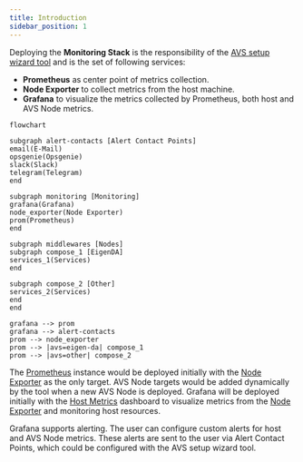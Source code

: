 ```yaml
---
title: Introduction
sidebar_position: 1
---
```


Deploying the **Monitoring Stack** is the responsibility of the [AVS setup wizard tool](/docs/category/avs-setup-wizard) and is the set of following services:

- **Prometheus** as center point of metrics collection.
- **Node Exporter** to collect metrics from the host machine.
- **Grafana** to visualize the metrics collected by Prometheus, both host and AVS Node metrics.

```mermaid
flowchart

subgraph alert-contacts [Alert Contact Points]
email(E-Mail)
opsgenie(Opsgenie)
slack(Slack)
telegram(Telegram)
end

subgraph monitoring [Monitoring]
grafana(Grafana)
node_exporter(Node Exporter)
prom(Prometheus)
end

subgraph middlewares [Nodes]
subgraph compose_1 [EigenDA]
services_1(Services)
end

subgraph compose_2 [Other]
services_2(Services)
end
end

grafana --> prom
grafana --> alert-contacts
prom --> node_exporter
prom --> |avs=eigen-da| compose_1
prom --> |avs=other| compose_2
```

The [Prometheus](/docs/wizard/monitoring/prometheus) instance would be deployed initially with the [Node Exporter](/docs/wizard/monitoring/node-exporter) as the only target. AVS Node targets would be added dynamically by the tool when a new AVS Node is deployed. Grafana will be deployed initially with the [Host Metrics](/docs/wizard/monitoring/grafana#host-metrics) dashboard to visualize metrics from the [Node Exporter](/docs/wizard/monitoring/node-exporter) and monitoring host resources.

Grafana supports alerting. The user can configure custom alerts for host and AVS Node metrics. These alerts are sent to the user via Alert Contact Points, which could be configured with the AVS setup wizard tool.

